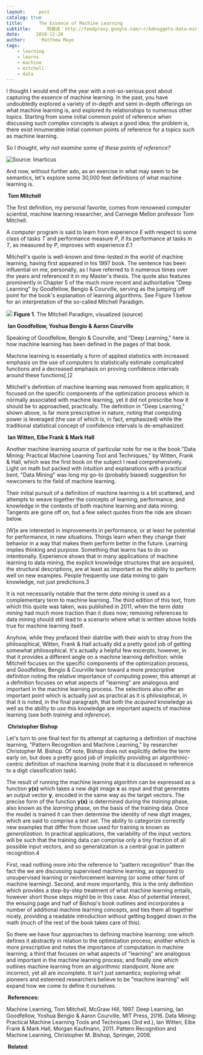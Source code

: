 ```yaml
---
layout:     post
catalog: true
title:      The Essence of Machine Learning
subtitle:      转载自：http://feedproxy.google.com/~r/kdnuggets-data-mining-analytics/~3/nwFjEzATOyI/essence-machine-learning.html
date:      2018-12-28
author:      Matthew Mayo
tags:
    - learning
    - learns
    - machine
    - mitchell
    - data
---
```


I thought I would end off the year with a not-so-serious post about capturing the essence of machine learning. In the past, you have undoubtedly explored a variety of in-depth and semi in-depth offerings on what machine learning is, and explored its relationships to numerous other topics. Starting from some initial common point of reference when discussing such complex concepts is always a good idea; the problem is, there exist innumerable initial common points of reference for a topics such as machine learning. 

So I thought, *why not examine some of these points of reference?*

![Source: Imarticus](http://feedproxy.google.com/wp-content/uploads/machine-learning-process.jpg)


And now, without further ado, as an exercise in what may seem to be semantics, let's explore some 30,000 feet definitions of what machine learning is.

 **Tom Mitchell**

The first definition, my personal favorite, comes from renowned computer scientist, machine learning researcher, and Carnegie Mellon professor Tom Mitchell.

> 
A computer program is said to learn from experience *E* with respect to some class of tasks *T* and performance measure *P*, if its performance at tasks in *T*, as measured by *P*, improves with experience *E*.1


Mitchell's quote is well-known and time-tested in the world of machine learning, having first appeared in his 1997 book. The sentence has been influential on me, personally, as I have referred to it numerous times over the years and referenced it in my Master's thesis. The quote also features prominently in Chapter 5 of the much more recent and authoritative "Deep Learning" by Goodfellow, Bengio & Courville, serving as the jumping off point for the book's explanation of learning algorithms. See Figure 1 below for an interpretation of the so-called Mitchell Paradigm.

![](http://feedproxy.google.com/wp-content/uploads/michell-process-measure-improve.png)
**Figure 1**. The Mitchell Paradigm, visualized (source)

 **Ian Goodfellow, Yoshua Bengio & Aaron Courville**

Speaking of Goodfellow, Bengio & Courville, and "Deep Learning," here is how machine learning has been defined in the pages of that book.

> 
Machine learning is essentially a form of applied statistics with increased emphasis on the use of computers to statistically estimate complicated functions and a decreased emphasis on proving confidence intervals around these functions[.]2


Mitchell's definition of machine learning was removed from application; it focused on the specific components of the optimization process which is normally associated with machine learning, yet it did not prescribe how it should be to approached, practically. The definition in "Deep Learning," shown above, is far more prescriptive in nature, noting that computing power is leveraged (the use of which is, in fact, emphasized) while the traditional statistical concept of confidence intervals is de-emphasized.

 **Ian Witten, Eibe Frank & Mark Hall**

Another machine learning source of particular note for me is the book "Data Mining: Practical Machine Learning Tool and Techniques," by Witten, Frank & Hall, which was the first book on the subject I read comprehensively. Light on math but packed with intuition and explanations with a practical bent, "Data Mining" was long my go-to (probably biased) suggestion for newcomers to the field of machine learning. 

Their initial pursuit of a definition of machine learning is a bit scattered, and attempts to weave together the concepts of learning, performance, and knowledge in the contexts of both machine learning and data mining. Tangents are gone off on, but a few select quotes from the ride are shown below.

> 
[W]e are interested in improvements in performance, or at least he potential for performance, in new situations.
Things learn when they change their behavior in a way that makes them perform better in the future.
Learning implies thinking and purpose. Something that learns has to do so intentionally.
Experience shows that in many applications of machine learning to data mining, the explicit knowledge structures that are acquired, the structural descriptions, are at least as important as the ability to perform well on new examples. People frequently use data mining to gain knowledge, not just predictions.3


It is not necessarily notable that the term *data mining* is used as a complementary term to machine learning. The third edition of this text, from which this quote was taken, was published in 2011, when the term *data mining* had much more traction than it does now; removing references to data mining should still lead to a scenario where what is written above holds true for machine learning itself.

Anyhow, while they prefaced their diatribe with their wish to stray from the philosophical, Witten, Frank & Hall actually did a pretty good job of getting somewhat philosophical. It's actually a helpful few excerpts, however, in that it provides a different angle on a machine learning definition: while Mitchell focuses on the specific components of the optimization process, and Goodfellow, Bengio & Courville lean toward a more prescriptive definition noting the relative importance of computing power, this attempt at a definition focuses on what aspects of "learning" are analogous and important in the machine learning process. The selections also offer an important point which is actually just as practical as it is philosophical, in that it is noted, in the final paragraph, that both the *acquired* knowledge as well as the ability to *use* this knowledge are important aspects of machine learning (see both *training* and *inference*).

 **Christopher Bishop**

Let's turn to one final text for its attempt at capturing a definition of machine learning, "Pattern Recognition and Machine Learning," by researcher Christopher M. Bishop. Of note, Bishop does not explicitly define the term early on, but does a pretty good job of implicitly providing an algorithmic-centric definition of machine learning (note that it is discussed in reference to a digit classification task).

> 
The result of running the machine learning algorithm can be expressed as a function **y(x)** which takes a new digit image **x** as input and that generates an output vector **y**, encoded in the same way as the target vectors. The precise form of the function **y(x)** is determined during the *training* phase, also known as the *learning* phase, on the basis of the training data. Once the model is trained it can then determine the identity of new digit images, which are said to comprise a *test set*. The ability to categorize correctly new examples that differ from those used for training is known as *generalization*. In practical applications, the variability of the input vectors will be such that the training data can comprise only a tiny fraction of all possible input vectors, and so generalization is a central goal in pattern recognition.4


First, read nothing more into the reference to "pattern recognition" than the fact the we are discussing supervised machine learning, as opposed to unsupervised learning or reinforcement learning (or some other form of machine learning). Second, and more importantly, this is the only definition which provides a step-by-step treatment of what machine learning entails, however short those steps might be in this case. Also of potential interest, the ensuing page and half of Bishop's book outlines and incorporates a number of additional machine learning concepts, and ties them all together nicely, providing a readable introduction without getting bogged down in the math (much of the rest of the book takes care of this).

So there we have four approaches to defining machine learning: one which defines it abstractly in relation to the optimization process; another which is more prescriptive and notes the importance of computation in machine learning; a third that focuses on what aspects of "learning" are analogous and important in the machine learning process; and finally one which outlines machine learning from an algorithmic standpoint. None are incorrect, yet all are incomplete. It isn't just semantics; exploring what pioneers and esteemed researchers believe to be "machine learning" will expand how we come to define it ourselves.

 **References:**

Machine Learning, Tom Mitchell, McGraw Hill, 1997.
Deep Learning, Ian Goodfellow, Yoshua Bengio & Aaron Courville, MIT Press, 2016.
Data Mining: Practical Machine Learning Tools and Techniques (3rd ed.), Ian Witten, Eibe Frank & Mark Hall, Morgan Kaufmann, 2011.
Pattern Recognition and Machine Learning, Christopher M. Bishop, Springer, 2006.

 **Related**:



 
